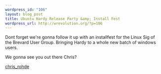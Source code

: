 ```yaml
--- 
wordpress_id: "106"
layout: blog_post
title: Ubuntu Hardy Release Party &amp; Install Fest
wordpress_url: http://wrevolution.org/?p=106
---
```

Dont forget we're gonna follow it up with an installfest for the Linux Sig of the Brevard User Group.  Bringing Hardy to a whole new batch of windows users.

We gonna see you out there Chris?

<a href="http://chrisrohde.net/2008/04/17/florida-where-herons-belong/">chris_rohde</a>
